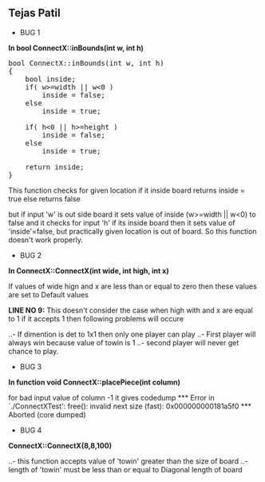 
 Tejas Patil
---------------------

* BUG 1


**In bool ConnectX::inBounds(int w, int h)**
<pre>
bool ConnectX::inBounds(int w, int h)
{
	bool inside;
	if( w>=width || w<0 )  
		inside = false;
	else                          	   
		inside = true;
 
	if( h<0 || h>=height )                      
		inside = false;
	else                           
		inside = true;

	return inside;
}
</pre>
This function checks for given location
if it inside board returns inside = true else returns false

but if input 'w' is out side board it sets value of inside (w>=width || w<0) to false and it
checks for input 'h' if its inside board then it sets value of 'inside'=false, but practically
given location is out of board. So this function doesn't work properly.



- BUG 2

**In ConnectX::ConnectX(int wide, int high, int x)**

If values of wide hign and x are less than or equal to zero then
these values are set to Default values

**LINE NO 9:**
This doesn't consider the case when high with and x are equal to 1
if it accepts 1 then following problems will occure

..- If dimention is det to 1x1 then  only one player can play
..- First player will always win because value of towin is 1
..- second player will never get chance to play.


- BUG 3

**In function  void ConnectX::placePiece(int column)**

for bad input value of column -1 it gives codedump
*** Error in `./ConnectXTest': free(): invalid next size (fast): 0x000000000181a5f0 ***
Aborted (core dumped)


- BUG 4

**ConnectX::ConnectX(8,8,100)**

..- this function accepts value of 'towin' greater than the size of board
..- length of 'towin'  must be less than or equal to Diagonal length of board
